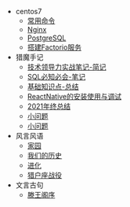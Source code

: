 - centos7
  * [常用命令](Centos_7/常用命令)
  * [Nginx](Centos_7/nginx)
  * [PostgreSQL](Centos_7/postgresql)
  * [搭建Factorio服务](Centos_7/搭建Factorio服务)
- 猎魔手记
  * [技术领导力实战笔记-简记](猎魔手记/技术领导力实战笔记-简记)
  * [SQL必知必会-笔记](猎魔手记/SQL必知必会-笔记)
  * [基础知识点-总结](猎魔手记/初高中基础知识点-总结)
  <!-- * [前端三剑客-总也记不住](猎魔手记/前端三剑客) -->
  * [ReactNative的安装使用与调试](猎魔手记/ReactNative的安装使用与调试)
  * [2021年终总结](猎魔手记/年终总结-2021)
  * [小问题](猎魔手记/小问题)
  * [小问题](猎魔手记/OAuth2.0)
- 风言风语
  * [家园](风言风语/家园)
  * [我们的历史](风言风语/我们的历史) 
  * [进化](风言风语/进化)
  * [猎户座战役](风言风语/猎户座战役)
- 文言古句
  * [滕王阁序](文言古句/滕王阁序)